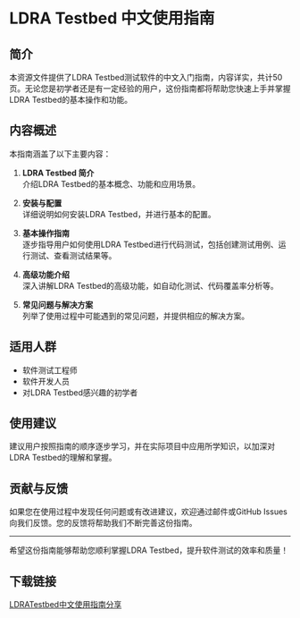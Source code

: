 # LDRA Testbed 中文使用指南

## 简介

本资源文件提供了LDRA Testbed测试软件的中文入门指南，内容详实，共计50页。无论您是初学者还是有一定经验的用户，这份指南都将帮助您快速上手并掌握LDRA Testbed的基本操作和功能。

## 内容概述

本指南涵盖了以下主要内容：

1. **LDRA Testbed 简介**  
   介绍LDRA Testbed的基本概念、功能和应用场景。

2. **安装与配置**  
   详细说明如何安装LDRA Testbed，并进行基本的配置。

3. **基本操作指南**  
   逐步指导用户如何使用LDRA Testbed进行代码测试，包括创建测试用例、运行测试、查看测试结果等。

4. **高级功能介绍**  
   深入讲解LDRA Testbed的高级功能，如自动化测试、代码覆盖率分析等。

5. **常见问题与解决方案**  
   列举了使用过程中可能遇到的常见问题，并提供相应的解决方案。

## 适用人群

- 软件测试工程师
- 软件开发人员
- 对LDRA Testbed感兴趣的初学者

## 使用建议

建议用户按照指南的顺序逐步学习，并在实际项目中应用所学知识，以加深对LDRA Testbed的理解和掌握。

## 贡献与反馈

如果您在使用过程中发现任何问题或有改进建议，欢迎通过邮件或GitHub Issues向我们反馈。您的反馈将帮助我们不断完善这份指南。

---

希望这份指南能够帮助您顺利掌握LDRA Testbed，提升软件测试的效率和质量！

## 下载链接

[LDRATestbed中文使用指南分享](https://pan.quark.cn/s/4cdc97598aa8)